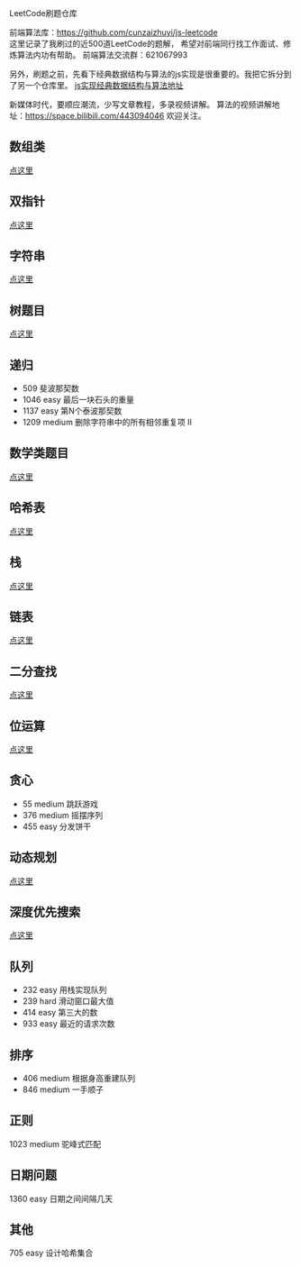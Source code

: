 LeetCode刷题仓库

前端算法库：https://github.com/cunzaizhuyi/js-leetcode  
这里记录了我刷过的近500道LeetCode的题解，
希望对前端同行找工作面试、修炼算法内功有帮助。
前端算法交流群：621067993



另外，刷题之前，先看下经典数据结构与算法的js实现是很重要的。我把它拆分到了另一个仓库里。
[js实现经典数据结构与算法地址](https://github.com/cunzaizhuyi/ds-algorithm)


新媒体时代，要顺应潮流，少写文章教程，多录视频讲解。
算法的视频讲解地址：https://space.bilibili.com/443094046
欢迎关注。


## 数组类

[点这里](数组题目.md)

## 双指针  

[点这里](双指针.md)


## 字符串

[点这里](字符串题目.md)

## 树题目
[点这里](树题目.md)


## 递归
* 509 斐波那契数
* 1046 easy 最后一块石头的重量
* 1137 easy 第N个泰波那契数
* 1209 medium 删除字符串中的所有相邻重复项 II

## 数学类题目

[点这里](数学类题目.md)

## 哈希表

[点这里](哈希表题目.md)

## 栈

[点这里](栈题目.md)

## 链表

[点这里](链表题目.md)

## 二分查找


[点这里](二分查找.md)

## 位运算

[点这里](位运算.md)

## 贪心
* 55 medium 跳跃游戏
* 376 medium 摇摆序列
* 455 easy 分发饼干

## 动态规划

[点这里](动态规划.md)

## 深度优先搜索

[点这里](DFS.md)

## 队列
* 232 easy 用栈实现队列
* 239 hard 滑动窗口最大值
* 414 easy 第三大的数
* 933 easy 最近的请求次数

## 排序
* 406 medium 根据身高重建队列
* 846 medium 一手顺子

## 正则
1023 medium 驼峰式匹配

## 日期问题
1360 easy 日期之间间隔几天

## 其他
705 easy 设计哈希集合

